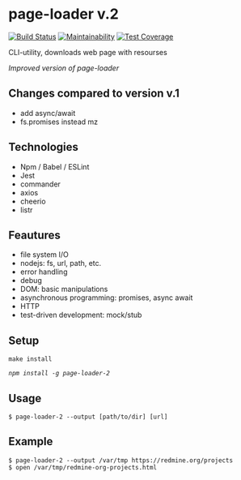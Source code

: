 # page-loader v.2

[![Build Status](https://travis-ci.org/Yorickov/page-loader-2.svg?branch=master)](https://travis-ci.org/Yorickov/page-loader-2)
[![Maintainability](https://api.codeclimate.com/v1/badges/51c54dcfe77734542488/maintainability)](https://codeclimate.com/github/Yorickov/page-loader-2/maintainability)
[![Test Coverage](https://api.codeclimate.com/v1/badges/51c54dcfe77734542488/test_coverage)](https://codeclimate.com/github/Yorickov/page-loader-2/test_coverage)

CLI-utility, downloads web page with resourses

*Improved version of page-loader*

## Changes compared to version v.1
- add async/await
- fs.promises instead mz

## Technologies
- Npm / Babel / ESLint
- Jest
- commander
- axios
- cheerio
- listr

## Feautures
- file system I/O
- nodejs: fs, url, path, etc.
- error handling
- debug
- DOM: basic manipulations
- asynchronous programming: promises, async await
- HTTP
- test-driven development: mock/stub

## Setup
`make install`

*`npm install -g page-loader-2`*

## Usage
`$ page-loader-2 --output [path/to/dir] [url]`

## Example
```
$ page-loader-2 --output /var/tmp https://redmine.org/projects
$ open /var/tmp/redmine-org-projects.html
```
